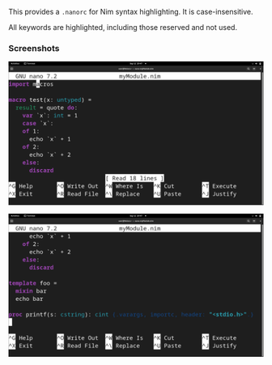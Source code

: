This provides a `.nanorc` for Nim syntax highlighting. It is case-insensitive.

All keywords are highlighted, including those reserved and not used.

### Screenshots

![Screenshot1](screenshots/Screenshot1.png)

![Screenshot2](screenshots/Screenshot2.png)
